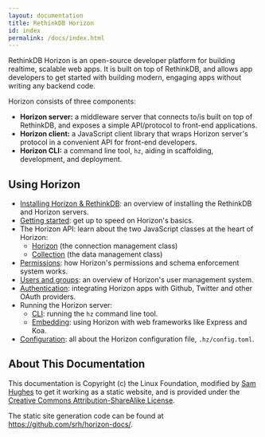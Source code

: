 ```yaml
---
layout: documentation
title: RethinkDB Horizon
id: index
permalink: /docs/index.html
---
```


RethinkDB Horizon is an open-source developer platform for building realtime, scalable web apps. It is built on top of RethinkDB, and allows app developers to get started with building modern, engaging apps without writing any backend code.

Horizon consists of three components:

* **Horizon server:** a middleware server that connects to/is built on top of RethinkDB, and exposes a simple API/protocol to front-end applications.
* **Horizon client:** a JavaScript client library that wraps Horizon server's protocol in a convenient API for front-end developers.
* **Horizon CLI:** a command line tool, `hz`, aiding in scaffolding, development, and deployment.

## Using Horizon

* [Installing Horizon & RethinkDB]($$ROOT$$/install.html): an overview of installing the RethinkDB and Horizon servers.
* [Getting started]($$ROOT$$/docs/getting-started.html): get up to speed on Horizon's basics.
* The Horizon API: learn about the two JavaScript classes at the heart of Horizon:
    * [Horizon]($$ROOT$$/api/horizon.html) (the connection management class)
    * [Collection]($$ROOT$$/api/collection.html) (the data management class)
* [Permissions]($$ROOT$$/docs/permissions.html): how Horizon's permissions and schema enforcement system works.
* [Users and groups]($$ROOT$$/docs/users.html): an overview of Horizon's user management system.
* [Authentication]($$ROOT$$/docs/auth.html): integrating Horizon apps with Github, Twitter and other OAuth providers.
* Running the Horizon server:
    * [CLI]($$ROOT$$/docs/cli.html): running the `hz` command line tool.
    * [Embedding]($$ROOT$$/docs/embed.html): using Horizon with web frameworks like Express and Koa.
* [Configuration]($$ROOT$$/docs/configuration.html): all about the Horizon configuration file, `.hz/config.toml`.

## About This Documentation

This documentation is Copyright (c) the Linux Foundation, modified by
[Sam Hughes](http://samuelhughes.com/) to get it working as a static
website, and is provided under the [Creative Commons
Attribution-ShareAlike License]($$ROOT$$/LICENSE).

The static site generation code can be found at <https://github.com/srh/horizon-docs/>.
